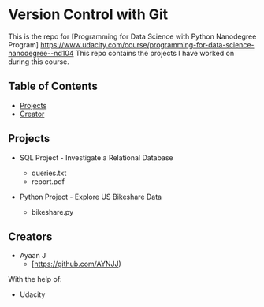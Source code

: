 # Version Control with Git

This is the repo for [Programming for Data Science with Python Nanodegree Program] https://www.udacity.com/course/programming-for-data-science-nanodegree--nd104
This repo contains the projects I have worked on during this course.

## Table of Contents

* [Projects](#instructions)
* [Creator](#creators)

## Projects

* SQL Project - Investigate a Relational Database
	- queries.txt
	- report.pdf
	
* Python Project - Explore US Bikeshare Data
	- bikeshare.py
	
## Creators

* Ayaan J
    - [https://github.com/AYNJJ)

With the help of:

* Udacity